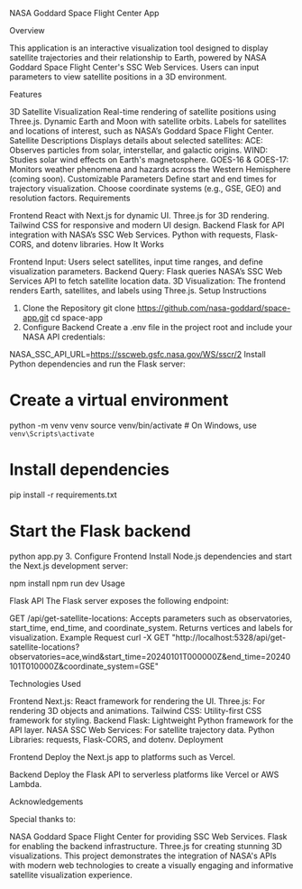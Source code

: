 NASA Goddard Space Flight Center App

Overview

This application is an interactive visualization tool designed to display satellite trajectories and their relationship to Earth, powered by NASA Goddard Space Flight Center's SSC Web Services. Users can input parameters to view satellite positions in a 3D environment.

Features

3D Satellite Visualization
Real-time rendering of satellite positions using Three.js.
Dynamic Earth and Moon with satellite orbits.
Labels for satellites and locations of interest, such as NASA’s Goddard Space Flight Center.
Satellite Descriptions
Displays details about selected satellites:
ACE: Observes particles from solar, interstellar, and galactic origins.
WIND: Studies solar wind effects on Earth's magnetosphere.
GOES-16 & GOES-17: Monitors weather phenomena and hazards across the Western Hemisphere (coming soon).
Customizable Parameters
Define start and end times for trajectory visualization.
Choose coordinate systems (e.g., GSE, GEO) and resolution factors.
Requirements

Frontend
React with Next.js for dynamic UI.
Three.js for 3D rendering.
Tailwind CSS for responsive and modern UI design.
Backend
Flask for API integration with NASA’s SSC Web Services.
Python with requests, Flask-CORS, and dotenv libraries.
How It Works

Frontend Input: Users select satellites, input time ranges, and define visualization parameters.
Backend Query: Flask queries NASA’s SSC Web Services API to fetch satellite location data.
3D Visualization: The frontend renders Earth, satellites, and labels using Three.js.
Setup Instructions

1. Clone the Repository
git clone https://github.com/nasa-goddard/space-app.git
cd space-app
2. Configure Backend
Create a .env file in the project root and include your NASA API credentials:

NASA_SSC_API_URL=https://sscweb.gsfc.nasa.gov/WS/sscr/2
Install Python dependencies and run the Flask server:

# Create a virtual environment
python -m venv venv
source venv/bin/activate  # On Windows, use `venv\Scripts\activate`

# Install dependencies
pip install -r requirements.txt

# Start the Flask backend
python app.py
3. Configure Frontend
Install Node.js dependencies and start the Next.js development server:

npm install
npm run dev
Usage

Flask API
The Flask server exposes the following endpoint:

GET /api/get-satellite-locations:
Accepts parameters such as observatories, start_time, end_time, and coordinate_system.
Returns vertices and labels for visualization.
Example Request
curl -X GET "http://localhost:5328/api/get-satellite-locations?observatories=ace,wind&start_time=20240101T000000Z&end_time=20240101T010000Z&coordinate_system=GSE"

Technologies Used

Frontend
Next.js: React framework for rendering the UI.
Three.js: For rendering 3D objects and animations.
Tailwind CSS: Utility-first CSS framework for styling.
Backend
Flask: Lightweight Python framework for the API layer.
NASA SSC Web Services: For satellite trajectory data.
Python Libraries: requests, Flask-CORS, and dotenv.
Deployment

Frontend
Deploy the Next.js app to platforms such as Vercel.

Backend
Deploy the Flask API to serverless platforms like Vercel or AWS Lambda.

Acknowledgements

Special thanks to:

NASA Goddard Space Flight Center for providing SSC Web Services.
Flask for enabling the backend infrastructure.
Three.js for creating stunning 3D visualizations.
This project demonstrates the integration of NASA's APIs with modern web technologies to create a visually engaging and informative satellite visualization experience.
